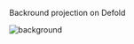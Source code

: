 Backround projection on Defold

![background](https://github.com/user-attachments/assets/71fec7cc-a888-4378-9873-a04cd61229d0)
